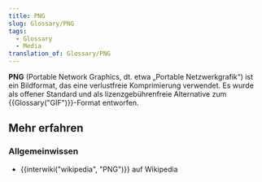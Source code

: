 ```yaml
---
title: PNG
slug: Glossary/PNG
tags:
  - Glossary
  - Media
translation_of: Glossary/PNG
---
```

**PNG** (Portable Network Graphics, dt. etwa „Portable Netzwerkgrafik“) ist ein Bildformat, das eine verlustfreie Komprimierung verwendet. Es wurde als offener Standard und als lizenzgebührenfreie Alternative zum {{Glossary("GIF")}}-Format entworfen.

## Mehr erfahren

### Allgemeinwissen

- {{interwiki("wikipedia", "PNG")}} auf Wikipedia
